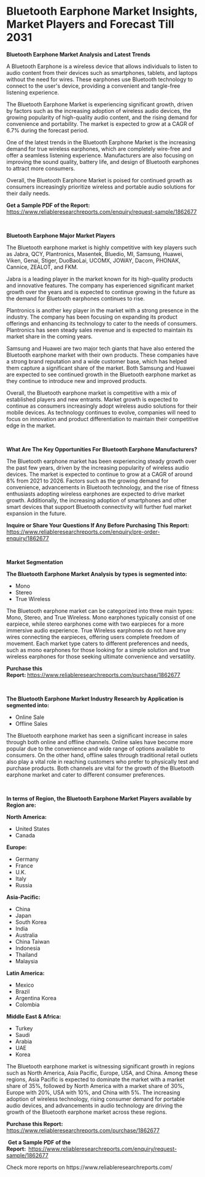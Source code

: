 <p><h1>Bluetooth Earphone Market Insights, Market Players and Forecast Till 2031</h1></p><p><strong>Bluetooth Earphone Market Analysis and Latest Trends</strong></p>
<p><p>A Bluetooth Earphone is a wireless device that allows individuals to listen to audio content from their devices such as smartphones, tablets, and laptops without the need for wires. These earphones use Bluetooth technology to connect to the user's device, providing a convenient and tangle-free listening experience.</p><p>The Bluetooth Earphone Market is experiencing significant growth, driven by factors such as the increasing adoption of wireless audio devices, the growing popularity of high-quality audio content, and the rising demand for convenience and portability. The market is expected to grow at a CAGR of 6.7% during the forecast period.</p><p>One of the latest trends in the Bluetooth Earphone Market is the increasing demand for true wireless earphones, which are completely wire-free and offer a seamless listening experience. Manufacturers are also focusing on improving the sound quality, battery life, and design of Bluetooth earphones to attract more consumers.</p><p>Overall, the Bluetooth Earphone Market is poised for continued growth as consumers increasingly prioritize wireless and portable audio solutions for their daily needs.</p></p>
<p><strong>Get a Sample PDF of the Report:&nbsp;</strong> <a href="https://www.reliableresearchreports.com/enquiry/request-sample/1862677">https://www.reliableresearchreports.com/enquiry/request-sample/1862677</a></p>
<p>&nbsp;</p>
<p><strong>Bluetooth Earphone Major Market Players</strong></p>
<p><p>The Bluetooth earphone market is highly competitive with key players such as Jabra, QCY, Plantronics, Masentek, Bluedio, MI, Samsung, Huawei, Viken, Genai, Stiger, DuoBaoLai, UCOMX, JOWAY, Dacom, PHONAK, Cannice, ZEALOT, and FKM. </p><p>Jabra is a leading player in the market known for its high-quality products and innovative features. The company has experienced significant market growth over the years and is expected to continue growing in the future as the demand for Bluetooth earphones continues to rise.</p><p>Plantronics is another key player in the market with a strong presence in the industry. The company has been focusing on expanding its product offerings and enhancing its technology to cater to the needs of consumers. Plantronics has seen steady sales revenue and is expected to maintain its market share in the coming years.</p><p>Samsung and Huawei are two major tech giants that have also entered the Bluetooth earphone market with their own products. These companies have a strong brand reputation and a wide customer base, which has helped them capture a significant share of the market. Both Samsung and Huawei are expected to see continued growth in the Bluetooth earphone market as they continue to introduce new and improved products.</p><p>Overall, the Bluetooth earphone market is competitive with a mix of established players and new entrants. Market growth is expected to continue as consumers increasingly adopt wireless audio solutions for their mobile devices. As technology continues to evolve, companies will need to focus on innovation and product differentiation to maintain their competitive edge in the market.</p></p>
<p>&nbsp;</p>
<p><strong>What Are The Key Opportunities For Bluetooth Earphone Manufacturers?</strong></p>
<p><p>The Bluetooth earphone market has been experiencing steady growth over the past few years, driven by the increasing popularity of wireless audio devices. The market is expected to continue to grow at a CAGR of around 8% from 2021 to 2026. Factors such as the growing demand for convenience, advancements in Bluetooth technology, and the rise of fitness enthusiasts adopting wireless earphones are expected to drive market growth. Additionally, the increasing adoption of smartphones and other smart devices that support Bluetooth connectivity will further fuel market expansion in the future.</p></p>
<p><strong>Inquire or Share Your Questions If Any Before Purchasing This Report:</strong> <a href="https://www.reliableresearchreports.com/enquiry/pre-order-enquiry/1862677">https://www.reliableresearchreports.com/enquiry/pre-order-enquiry/1862677</a></p>
<p>&nbsp;</p>
<p><strong>Market Segmentation</strong></p>
<p><strong>The Bluetooth Earphone Market Analysis by types is segmented into:</strong></p>
<p><ul><li>Mono</li><li>Stereo</li><li>True Wireless</li></ul></p>
<p><p>The Bluetooth earphone market can be categorized into three main types: Mono, Stereo, and True Wireless. Mono earphones typically consist of one earpiece, while stereo earphones come with two earpieces for a more immersive audio experience. True Wireless earphones do not have any wires connecting the earpieces, offering users complete freedom of movement. Each market type caters to different preferences and needs, such as mono earphones for those looking for a simple solution and true wireless earphones for those seeking ultimate convenience and versatility.</p></p>
<p><strong>Purchase this Report:&nbsp;</strong><a href="https://www.reliableresearchreports.com/purchase/1862677">https://www.reliableresearchreports.com/purchase/1862677</a></p>
<p>&nbsp;</p>
<p><strong>The Bluetooth Earphone Market Industry Research by Application is segmented into:</strong></p>
<p><ul><li>Online Sale</li><li>Offline Sales</li></ul></p>
<p><p>The Bluetooth earphone market has seen a significant increase in sales through both online and offline channels. Online sales have become more popular due to the convenience and wide range of options available to consumers. On the other hand, offline sales through traditional retail outlets also play a vital role in reaching customers who prefer to physically test and purchase products. Both channels are vital for the growth of the Bluetooth earphone market and cater to different consumer preferences.</p></p>
<p>&nbsp;</p>
<p><strong>In terms of Region, the Bluetooth Earphone Market Players available by Region are:</strong></p>
<p>
    <p> <strong> North America: </strong>
        <ul>
            <li>United States</li>
            <li>Canada</li>
        </ul>
        </p> 
    <p> <strong> Europe: </strong>
        <ul>
            <li>Germany</li>
            <li>France</li>
            <li>U.K.</li>
            <li>Italy</li>
            <li>Russia</li>
        </ul>
        </p> 
    <p> <strong> Asia-Pacific: </strong>
        <ul>
            <li>China</li>
            <li>Japan</li>
            <li>South Korea</li>
            <li>India</li>
            <li>Australia</li>
            <li>China Taiwan</li>
            <li>Indonesia</li>
            <li>Thailand</li>
            <li>Malaysia</li>
        </ul>
        </p> 
    <p> <strong> Latin America: </strong>
        <ul>
            <li>Mexico</li>
            <li>Brazil</li>
            <li>Argentina Korea</li>
            <li>Colombia</li>
        </ul>
        </p> 
    <p> <strong> Middle East & Africa: </strong>
        <ul>
            <li>Turkey</li>
            <li>Saudi</li>
            <li>Arabia</li>
            <li>UAE</li>
            <li>Korea</li>
        </ul>
    </p>
    </p>
<p><p>The Bluetooth earphone market is witnessing significant growth in regions such as North America, Asia Pacific, Europe, USA, and China. Among these regions, Asia Pacific is expected to dominate the market with a market share of 35%, followed by North America with a market share of 30%, Europe with 20%, USA with 10%, and China with 5%. The increasing adoption of wireless technology, rising consumer demand for portable audio devices, and advancements in audio technology are driving the growth of the Bluetooth earphone market across these regions.</p></p>
<p><strong>Purchase this Report: </strong><a href="https://www.reliableresearchreports.com/purchase/1862677">https://www.reliableresearchreports.com/purchase/1862677</a></p>
<p>&nbsp;<strong>Get a Sample PDF of the Report:&nbsp;&nbsp;</strong><a href="https://www.reliableresearchreports.com/enquiry/request-sample/1862677">https://www.reliableresearchreports.com/enquiry/request-sample/1862677</a></p>
<p><strong></strong></p>
<p>Check more reports on https://www.reliableresearchreports.com/</p>
